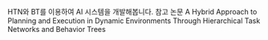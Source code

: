 HTN와 BT를 이용하여 AI 시스템을 개발해봅니다. 참고 논문 A Hybrid Approach to Planning and Execution in Dynamic Environments Through Hierarchical Task Networks and Behavior Trees
